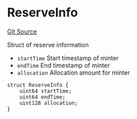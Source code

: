 # ReserveInfo
[Git Source](https://github.com/fxhash/fxhash-evm-contracts/blob/22e6538fd4576a4eee62705cd3e376e2623a19b3/src/lib/Structs.sol)

Struct of reserve information
- `startTime` Start timestamp of minter
- `endTime` End timestamp of minter
- `allocation` Allocation amount for minter


```solidity
struct ReserveInfo {
    uint64 startTime;
    uint64 endTime;
    uint128 allocation;
}
```


